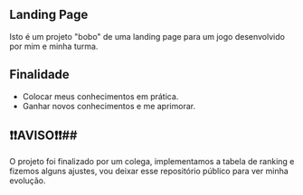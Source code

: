 ## Landing Page

Isto é um projeto "bobo" de uma landing page para um jogo desenvolvido por mim e minha turma.

## Finalidade

- Colocar meus conhecimentos em prática.
- Ganhar novos conhecimentos e me aprimorar.

## ❗❗AVISO❗❗##

O projeto foi finalizado por um colega, implementamos a tabela de ranking e fizemos alguns ajustes, vou deixar esse repositório público para ver minha evolução.
